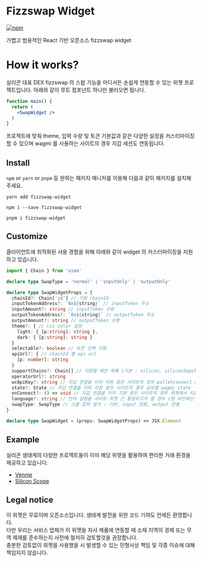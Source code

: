 # Fizzswap Widget

[![npm](https://img.shields.io/npm/v/fizzswap-widget)](https://www.npmjs.com/package/fizzswap-widget)

가볍고 범용적인 React 기반 오픈소스 fizzswap widget

# How it works?

실리콘 대표 DEX fizzswap 의 스왑 기능을 어디서든 손쉽게 연동할 수 있는 위젯 프로젝트입니다. 아래와 같이 루트 컴포넌트 하나만 불러오면 됩니다.

```jsx
function main() {
  return (
    <SwapWidget />
  )
}
```

프로젝트에 맞춰 theme, 입력 수량 및 토큰 기본값과 같은 다양한 설정을 커스터마이징 할 수 있으며 wagmi 를 사용하는 사이트의 경우 지갑 세션도 연동됩니다. 

## Install

`npm` or `yarn` or `pnpm` 등 원하는 패키지 매니저를 이용해 다음과 같이 패키지를 설치해주세요.

```shell
yarn add fizzswap-widget
```
```shell
npm i --save fizzswap-widget
```
```shell
pnpm i fizzswap-widget
```

## Customize

클라이언트에 최적화된 사용 경험을 위해 아래와 같이 widget 의 커스터마이징을 지원하고 있습니다. 
```typescript
import { Chain } from 'viem'

declare type SwapType = 'normal' | 'inputOnly' | 'outputOnly'

declare type SwapWidgetProps = {
  chainId?: Chain['id'] // 기본 chainId
  inputTokenAddress?: `0x${string}` // inputToken 주소
  inputAmount?: string // inputToken 수량
  outputTokenAddress?: `0x${string}` // outputToken 주소
  outputAmount?: string // outputToken 수량
  theme?: { // css color 설정
    light: { [p:string]: string },
    dark: { [p:string]: string }
  }
  selectable?: boolean // 토큰 선택 지원
  apiUrl?: { // chainId 별 api url
    [p: number]: string
  }
  supportChains?: Chain[] // 지원할 체인 목록 (기본 : silicon, siliconSepolia)
  operatorUrl?: string
  wcApiKey?: string // 지갑 연결을 이미 지원 중인 사이트의 경우 walletconnect api key
  state?: State // 지갑 연결을 이미 지원 중인 사이트의 경우 공유할 wagmi state
  onConnect?: () => void // 지갑 연결을 이미 지원 중인 사이트의 경우 위젯에서 지갑 연결 요청 시 처리할 callback
  language?: string // 언어 설정을 사이트-위젯 간 통일하고자 할 경우 (현 버전에선 한국어, 영어만 선택 가능합니다)
  swapType: SwapType // 스왑 입력 방식 : 기본, input 전용, output 전용
}

declare type SwapWidget = (props: SwapWidgetProps) => JSX.Element
```

## Example

실리콘 생태계의 다양한 프로젝트들이 이미 해당 위젯을 활용하여 편리한 거래 환경을 제공하고 있습니다.

- [Vennie](https://vennie.io/)
- [Silicon Scope](https://scope.silicon.network)

## Legal notice

이 위젯은 무료이며 오픈소스입니다. 생태계 발전을 위한 코드 기여도 언제든 환영합니다.\
다만 우리는 서비스 업체가 이 위젯을 자사 제품에 연동할 때 소재 지역의 경제 또는 무역 제재를 준수하는지 사전에 철저히 검토할것을 권장합니다.\
충분한 검토없이 위젯을 사용했을 시 발생할 수 있는 민형사상 책임 및 각종 이슈에 대해 책임지지 않습니다. 